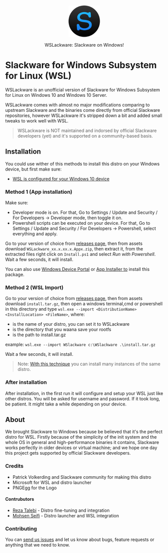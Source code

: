 <p align="center">
  <img width="100" height="100" alt="WSLackware" src="./src/WSLackwareLauncher/DistroLauncher/images/icon.png">
</p>
<p align="center">
  WSLackware: Slackware on Windows!
</p>

# Slackware for Windows Subsystem for Linux (WSL)

WSLackware is an unofficial version of Slackware for Windows Subsystem for Linux on Windows 10 and Windows 10 Server.

WSLackware comes with almost no major modifications comparing to upstream Slackware and the binaries come directly from official Slackware repositories, however WSLackware it's stripped down a bit and added small tweaks to work well with WSL.

> WSLackware is NOT maintained and indorsed by official Slackware developers (yet) and it's supported on a community-based basis. 

## Installation

You could use wither of this methods to install this distro on your Windows device, but first make sure:
- [WSL is configured for your Windows 10 device](https://docs.microsoft.com/en-us/windows/wsl/install-win10)

### Method 1 (App installation)

Make sure:
- Developer mode is on. For that, Go to Settings / Update and Security / For Developers -> Developer mode, then toggle it on.
- Powershell scripts can be executed on your device. For that, Go to Settings / Update and Security / For Developers -> Powershell, select everything and apply.

Go to your version of choice from [releases page](https://github.com/Mohsens22/WSLackware/releases), then from assets download `WSLackware_xx.x.xx.x.Appx.zip`, then extract it, from the extracted files right click on `Install.ps1` and select *Run with Powershell*. Wait a few seconds, it will install.

You can also use [Windows Device Portal](https://docs.microsoft.com/en-us/windows/uwp/debug-test-perf/device-portal) or [App Installer to](https://www.microsoft.com/en-us/p/app-installer/9nblggh4nns1) install this package.

### Method 2 (WSL Import)

Go to your version of choice from [releases page](https://github.com/Mohsens22/WSLackware/releases), then from assets download `install.tar.gz`, then open a windows terminal,cmd or powershell in this directory and type `wsl.exe --import <DistributionName> <InstallLocation> <FileName>`, where:

- <DistributionName> is the name of your distro, you can set it to WSLackware
- <InstallLocation> is the directory that you waana save your rootfs
- <FileName> is the path to install.tar.gz

example: `wsl.exe --import WSlackware c:\WSlackware .\install.tar.gz`

Wait a few seconds, it will install.

> Note: [With this technique](https://docs.microsoft.com/en-us/windows/wsl/reference) you can install many instances of the same distro.

### After installation

After installation, in the first run it will configure and setup your WSL just like other distros. You will be asked for username and password. If it took long, be patient. It might take a while depending on your device.

## About

We brought Slackware to Windows because be believed that it's the perfect distro for WSL. Firstly because of the simplicity of the init system and the whole OS in general and high-performance binaries it contains, Slackware works perfectly in older devices or virtual machine; and we hope one day this project gets supported by official Slackware developers.

### Credits

- Patrick Volkerding and Slackware community for making this distro
- Microsoft for WSL and distro launcher
- PNGEgg for the Logo

#### Contrubutors

- [Reza Talebi](https://github.com/Rezat4795) - Distro fine-tuning and integration
- [Mohsen Seifi](https://github.com/Mohsens22) - Distro launcher and WSL integration

### Contributing

You can [send us issues](https://github.com/Mohsens22/WSLackware/issues) and let us know about bugs, feature requests or anything that we need to know.
